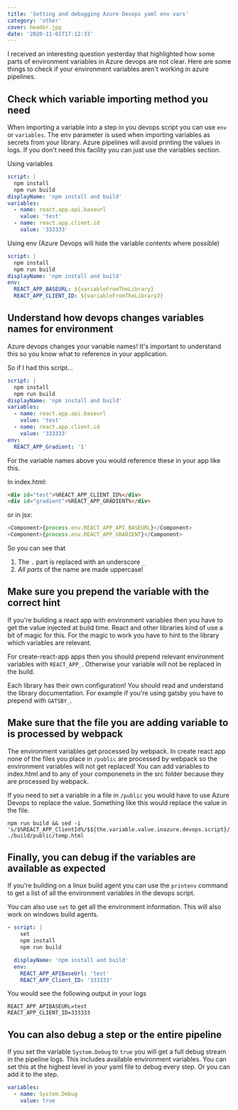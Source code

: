 ```yaml
---
title: 'Setting and debugging Azure Devops yaml env vars'
category: 'other'
cover: header.jpg
date: '2020-11-01T17:12:33'
---
```


I received an interesting question yesterday that highlighted how some parts of environment variables in Azure devops are not clear. Here are some things to check if your environment variables aren't working in azure pipelines.

<!-- end excerpt -->

## Check which variable importing method you need

When importing a variable into a step in you devops script you can use `env` or `variables`. The env parameter is used when importing variables as secrets from your library. Azure pipelines will avoid printing the values in logs. If you don't need this facility you can just use the variables section.

Using variables

```yaml
script: |
  npm install
  npm run build
displayName: 'npm install and build'
variables:
  - name: react.app.api.baseurl
    value: 'test'
  - name: react.app.client.id
    value: '333333'
```

Using env (Azure Devops will hide the variable contents where possible)

```yaml
script: |
  npm install
  npm run build
displayName: 'npm install and build'
env:
  REACT_APP_BASEURL: ${variableFromTheLibrary}
  REACT_APP_CLIENT_ID: ${variableFromTheLibrary2}
```

## Understand how devops changes variables names for environment

Azure devops changes your variable names! It's important to understand this so you know what to reference in your application.

So if I had this script...

```yaml
script: |
  npm install
  npm run build
displayName: 'npm install and build'
variables:
  - name: react.app.api.baseurl
    value: 'test'
  - name: react.app.client.id
    value: '333333'
env:
  REACT_APP_Gradient: '1'
```

For the variable names above you would reference these in your app like this.

In index.html:

```html
<div id="test">%REACT_APP_CLIENT_ID%</div>
<div id="gradient">%REACT_APP_GRADIENT%</div>
```

or in jsx:

```js
<Component>{process.env.REACT_APP_API_BASEURL}</Component>
<Component>{process.env.REACT_APP_GRADIENT}</Component>
```

So you can see that

1. The `.` part is replaced with an underscore `_`
2. _All parts_ of the name are made uppercase!

## Make sure you prepend the variable with the correct hint

If you're building a react app with environment variables then you have to get the value injected at build time. React and other libraries kind of use a bit of magic for this. For the magic to work you have to hint to the library which variables are relevant.

For create-react-app apps then you should prepend relevant environment variables with `REACT_APP_`. Otherwise your variable will not be replaced in the build.

Each library has their own configuration! You should read and understand the library documentation. For example if you're using gatsby you have to prepend with `GATSBY_`.

## Make sure that the file you are adding variable to is processed by webpack

The environment variables get processed by webpack. In create react app none of the files you place in `/public` are processed by webpack so the environment variables will not get replaced! You can add variables to index.html and to any of your componenets in the src folder because they are processed by webpack.

If you need to set a variable in a file in `/public` you would have to use Azure Devops to replace the value. Something like this would replace the value in the file.

```
npm run build && sed -i 's/$%REACT_APP_ClientId%/$${the.variable.value.inazure.devops.script}/' ./build/public/temp.html
```

## Finally, you can debug if the variables are available as expected

If you're building on a linux build agent you can use the `printenv` command to get a list of all the environment variables in the devops script.

You can also use `set` to get all the environment information. This will also work on windows build agents.

```yaml
- script: |
    set
    npm install
    npm run build

  displayName: 'npm install and build'
  env:
    REACT_APP_APIBaseUrl: 'test'
    REACT_APP_Client_ID: '333333'
```

You would see the following output in your logs

```
REACT_APP_APIBASEURL=test
REACT_APP_CLIENT_ID=333333
```

## You can also debug a step or the entire pipeline

If you set the variable `System.Debug` to `true` you will get a full debug stream in the pipeline logs. This includes available environment variables. You can set this at the highest level in your yaml file to debug every step. Or you can add it to the step.

```yaml
variables:
  - name: System.Debug
    value: true
```
